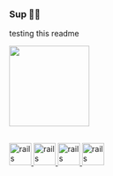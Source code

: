 ### Sup 👋🏼

testing this readme 

<div>
  <a href="https://github.com/BrunoFranciosi">
  <img height = "145" src="https://github-readme-stats.vercel.app/api/top-langs/?username=BrunoFranciosi&layout=compact&langs_count=16&theme=dracula"/ >
</div>
  
##

<img src = "https://cdn.jsdelivr.net/gh/devicons/devicon/icons/c/c-original.svg" alt="rails" width="40" height = "40" style="max-width:100%;"></img>
<img src = "https://cdn.jsdelivr.net/gh/devicons/devicon/icons/python/python-original.svg" alt="rails" width="40" height = "40" style="max-width:100%;"></img> 
<img src = "https://cdn.jsdelivr.net/gh/devicons/devicon/icons/java/java-original.svg" alt="rails" width="40" height = "40" style="max-width:100%;"></img>
<img src = "https://cdn.jsdelivr.net/gh/devicons/devicon/icons/csharp/csharp-original.svg" alt="rails" width="40" height = "40" style="max-width:100%;"></img> 

##



<!--
- ♟ I’m currently learning ...
<p align="right">
  <img width="250" src="">
</p>
  <img align = "right" width="250" src="https://cdn.discordapp.com/attachments/850074422068248587/960335207809044520/itachi-uchiha.gif">
-->


